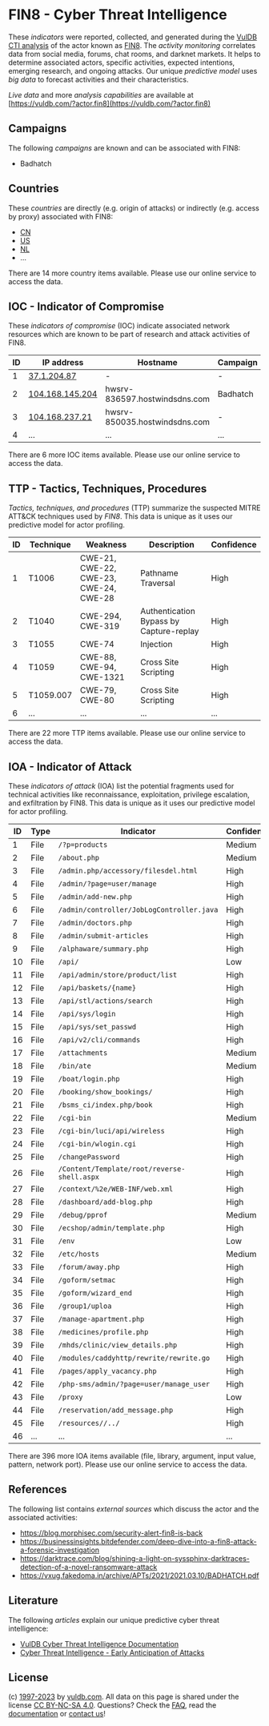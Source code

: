 # FIN8 - Cyber Threat Intelligence

These _indicators_ were reported, collected, and generated during the [VulDB CTI analysis](https://vuldb.com/?kb.cti) of the actor known as [FIN8](https://vuldb.com/?actor.fin8). The _activity monitoring_ correlates data from social media, forums, chat rooms, and darknet markets. It helps to determine associated actors, specific activities, expected intentions, emerging research, and ongoing attacks. Our unique _predictive model_ uses _big data_ to forecast activities and their characteristics.

_Live data_ and more _analysis capabilities_ are available at [https://vuldb.com/?actor.fin8](https://vuldb.com/?actor.fin8)

## Campaigns

The following _campaigns_ are known and can be associated with FIN8:

* Badhatch

## Countries

These _countries_ are directly (e.g. origin of attacks) or indirectly (e.g. access by proxy) associated with FIN8:

* [CN](https://vuldb.com/?country.cn)
* [US](https://vuldb.com/?country.us)
* [NL](https://vuldb.com/?country.nl)
* ...

There are 14 more country items available. Please use our online service to access the data.

## IOC - Indicator of Compromise

These _indicators of compromise_ (IOC) indicate associated network resources which are known to be part of research and attack activities of FIN8.

ID | IP address | Hostname | Campaign | Confidence
-- | ---------- | -------- | -------- | ----------
1 | [37.1.204.87](https://vuldb.com/?ip.37.1.204.87) | - | - | High
2 | [104.168.145.204](https://vuldb.com/?ip.104.168.145.204) | hwsrv-836597.hostwindsdns.com | Badhatch | High
3 | [104.168.237.21](https://vuldb.com/?ip.104.168.237.21) | hwsrv-850035.hostwindsdns.com | - | High
4 | ... | ... | ... | ...

There are 6 more IOC items available. Please use our online service to access the data.

## TTP - Tactics, Techniques, Procedures

_Tactics, techniques, and procedures_ (TTP) summarize the suspected MITRE ATT&CK techniques used by _FIN8_. This data is unique as it uses our predictive model for actor profiling.

ID | Technique | Weakness | Description | Confidence
-- | --------- | -------- | ----------- | ----------
1 | T1006 | CWE-21, CWE-22, CWE-23, CWE-24, CWE-28 | Pathname Traversal | High
2 | T1040 | CWE-294, CWE-319 | Authentication Bypass by Capture-replay | High
3 | T1055 | CWE-74 | Injection | High
4 | T1059 | CWE-88, CWE-94, CWE-1321 | Cross Site Scripting | High
5 | T1059.007 | CWE-79, CWE-80 | Cross Site Scripting | High
6 | ... | ... | ... | ...

There are 22 more TTP items available. Please use our online service to access the data.

## IOA - Indicator of Attack

These _indicators of attack_ (IOA) list the potential fragments used for technical activities like reconnaissance, exploitation, privilege escalation, and exfiltration by FIN8. This data is unique as it uses our predictive model for actor profiling.

ID | Type | Indicator | Confidence
-- | ---- | --------- | ----------
1 | File | `/?p=products` | Medium
2 | File | `/about.php` | Medium
3 | File | `/admin.php/accessory/filesdel.html` | High
4 | File | `/admin/?page=user/manage` | High
5 | File | `/admin/add-new.php` | High
6 | File | `/admin/controller/JobLogController.java` | High
7 | File | `/admin/doctors.php` | High
8 | File | `/admin/submit-articles` | High
9 | File | `/alphaware/summary.php` | High
10 | File | `/api/` | Low
11 | File | `/api/admin/store/product/list` | High
12 | File | `/api/baskets/{name}` | High
13 | File | `/api/stl/actions/search` | High
14 | File | `/api/sys/login` | High
15 | File | `/api/sys/set_passwd` | High
16 | File | `/api/v2/cli/commands` | High
17 | File | `/attachments` | Medium
18 | File | `/bin/ate` | Medium
19 | File | `/boat/login.php` | High
20 | File | `/booking/show_bookings/` | High
21 | File | `/bsms_ci/index.php/book` | High
22 | File | `/cgi-bin` | Medium
23 | File | `/cgi-bin/luci/api/wireless` | High
24 | File | `/cgi-bin/wlogin.cgi` | High
25 | File | `/changePassword` | High
26 | File | `/Content/Template/root/reverse-shell.aspx` | High
27 | File | `/context/%2e/WEB-INF/web.xml` | High
28 | File | `/dashboard/add-blog.php` | High
29 | File | `/debug/pprof` | Medium
30 | File | `/ecshop/admin/template.php` | High
31 | File | `/env` | Low
32 | File | `/etc/hosts` | Medium
33 | File | `/forum/away.php` | High
34 | File | `/goform/setmac` | High
35 | File | `/goform/wizard_end` | High
36 | File | `/group1/uploa` | High
37 | File | `/manage-apartment.php` | High
38 | File | `/medicines/profile.php` | High
39 | File | `/mhds/clinic/view_details.php` | High
40 | File | `/modules/caddyhttp/rewrite/rewrite.go` | High
41 | File | `/pages/apply_vacancy.php` | High
42 | File | `/php-sms/admin/?page=user/manage_user` | High
43 | File | `/proxy` | Low
44 | File | `/reservation/add_message.php` | High
45 | File | `/resources//../` | High
46 | ... | ... | ...

There are 396 more IOA items available (file, library, argument, input value, pattern, network port). Please use our online service to access the data.

## References

The following list contains _external sources_ which discuss the actor and the associated activities:

* https://blog.morphisec.com/security-alert-fin8-is-back
* https://businessinsights.bitdefender.com/deep-dive-into-a-fin8-attack-a-forensic-investigation
* https://darktrace.com/blog/shining-a-light-on-syssphinx-darktraces-detection-of-a-novel-ransomware-attack
* https://vxug.fakedoma.in/archive/APTs/2021/2021.03.10/BADHATCH.pdf

## Literature

The following _articles_ explain our unique predictive cyber threat intelligence:

* [VulDB Cyber Threat Intelligence Documentation](https://vuldb.com/?kb.cti)
* [Cyber Threat Intelligence - Early Anticipation of Attacks](https://www.scip.ch/en/?labs.20201022)

## License

(c) [1997-2023](https://vuldb.com/?kb.changelog) by [vuldb.com](https://vuldb.com/?kb.about). All data on this page is shared under the license [CC BY-NC-SA 4.0](https://creativecommons.org/licenses/by-nc-sa/4.0/). Questions? Check the [FAQ](https://vuldb.com/?kb.faq), read the [documentation](https://vuldb.com/?kb) or [contact us](https://vuldb.com/?contact)!
